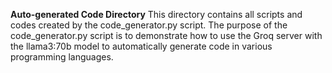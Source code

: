 **Auto-generated Code Directory**
This directory contains all scripts and codes created by the code_generator.py script. The purpose of the code_generator.py script is to demonstrate how to use the Groq server with the llama3:70b model to automatically generate code in various programming languages.
